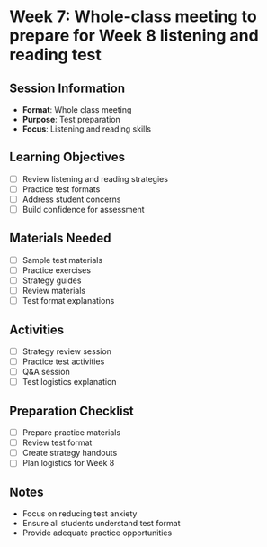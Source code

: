 # Week 7: Whole-class meeting to prepare for Week 8 listening and reading test

## Session Information
- **Format**: Whole class meeting
- **Purpose**: Test preparation
- **Focus**: Listening and reading skills

## Learning Objectives
- [ ] Review listening and reading strategies
- [ ] Practice test formats
- [ ] Address student concerns
- [ ] Build confidence for assessment

## Materials Needed
- [ ] Sample test materials
- [ ] Practice exercises
- [ ] Strategy guides
- [ ] Review materials
- [ ] Test format explanations

## Activities
- [ ] Strategy review session
- [ ] Practice test activities
- [ ] Q&A session
- [ ] Test logistics explanation

## Preparation Checklist
- [ ] Prepare practice materials
- [ ] Review test format
- [ ] Create strategy handouts
- [ ] Plan logistics for Week 8

## Notes
- Focus on reducing test anxiety
- Ensure all students understand test format
- Provide adequate practice opportunities
